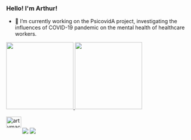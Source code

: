 ### Hello! I'm Arthur!

- 🔭 I’m currently working on the PsicovidA project, investigating the influences of COVID-19 pandemic on the mental health of healthcare workers.

<div align="left">
  <a href="https://github.com/artvmac">
  <img height="180em" src="https://github-readme-stats.vercel.app/api?username=artvmac&show_icons=true&theme=tokyonight&include_all_commits=true&count_private=true"/>
  <img height="180em" src="https://github-readme-stats.vercel.app/api/top-langs/?username=artvmac&layout=compact&langs_count=7&theme=tokyonight"/>
</div>
  <div style="display: inline_block"><br>
  <img align="Left" alt="artvmac-R" height="30" width="40" src="https://cdn.jsdelivr.net/gh/devicons/devicon/icons/r/r-plain.svg">
</div>
  
   ##
 
<div> 
  <a href = "mailto:artvmachado@gmail.com"><img src="https://img.shields.io/badge/-Gmail-%23333?style=for-the-badge&logo=gmail&logoColor=white" target="_blank"></a>
  <a href="https://www.linkedin.com/in/artvmac" target="_blank"><img src="https://img.shields.io/badge/-LinkedIn-%230077B5?style=for-the-badge&logo=linkedin&logoColor=white" target="_blank"></a> 
  
</div>
